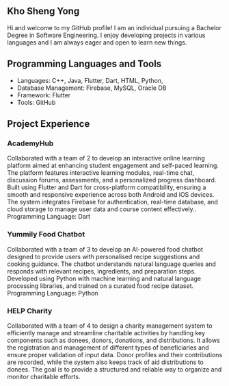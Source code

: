 ## Kho Sheng Yong

<text> Hi and welcome to my GitHub profile! I am an individual pursuing a Bachelor Degree in Software Engineering. I enjoy developing projects in various languages and I am always eager and open to learn new things. </text>

## Programming Languages and Tools
- Languages: C++, Java, Flutter, Dart, HTML, Python, 
- Database Management: Firebase, MySQL, Oracle DB
- Framework: Flutter
- Tools: GitHub

## Project Experience
<h3>AcademyHub</h3>
<text>Collaborated with a team of 2 to develop an interactive online learning platform aimed at enhancing student engagement and self-paced learning. The platform features interactive learning modules, real-time chat, discussion forums, assessments, and a personalized progress dashboard. Built using Flutter and Dart for cross-platform compatibility, ensuring a smooth and responsive experience across both Android and iOS devices. The system integrates Firebase for authentication, real-time database, and cloud storage to manage user data and course content effectively..</text> 
<text> Programming Language: Dart</text><br/>

<h3>Yummily Food Chatbot</h3>
<text>Collaborated with a team of 3 to develop an AI-powered food chatbot designed to provide users with personalised recipe suggestions and cooking guidance. The chatbot understands natural language queries and responds with relevant recipes, ingredients, and preparation steps. Developed using Python with machine learning and natural language processing libraries, and trained on a curated food recipe dataset.</text> 
<text> Programming Language: Python</text><br/>

<h3>HELP Charity</h3> 
<text>Collaborated with a team of 4 to design a charity management system to efficiently manage and streamline charitable activities by handling key components such as donees, donors, donations, and distributions. It allows the registration and management of different types of beneficiaries and ensure proper validation of input data. Donor profiles and their contributions are recorded, while the system also keeps track of aid distributions to donees. The goal is to provide a structured and reliable way to organize and monitor charitable efforts.</text>

  
  
